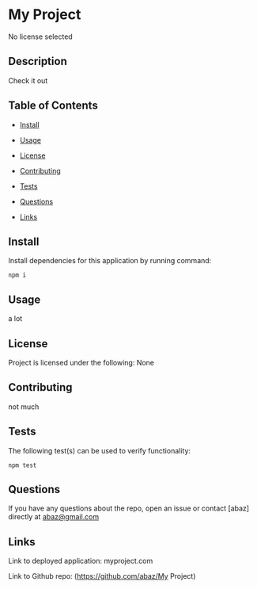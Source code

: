 
# My Project
  
No license selected

## Description
  
Check it out
  
## Table of Contents

* [Install](#install)

* [Usage](#usage)

* [License](#license)

* [Contributing](#contributing)

* [Tests](#tests)

* [Questions](#questions)

* [Links](#links)
  
## Install
  
Install dependencies for this application by running command:
  
    npm i
  
## Usage
  
a lot
  
## License
  
Project is licensed under the following: None
  
## Contributing
  
not much
  
## Tests
  
The following test(s) can be used to verify functionality: 
  
    npm test

## Questions

If you have any questions about the repo, open an issue or contact [abaz] directly at abaz@gmail.com

## Links

Link to deployed application: myproject.com

Link to Github repo: (https://github.com/abaz/My Project)
  
